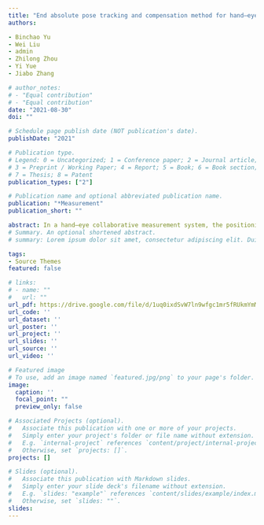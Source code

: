 ```yaml
---
title: "End absolute pose tracking and compensation method for hand–eye collaborative"
authors:

- Binchao Yu
- Wei Liu
- admin
- Zhilong Zhou
- Yi Yue
- Jiabo Zhang

# author_notes:
# - "Equal contribution"
# - "Equal contribution"
date: "2021-08-30"
doi: ""

# Schedule page publish date (NOT publication's date).
publishDate: "2021"

# Publication type.
# Legend: 0 = Uncategorized; 1 = Conference paper; 2 = Journal article;
# 3 = Preprint / Working Paper; 4 = Report; 5 = Book; 6 = Book section;
# 7 = Thesis; 8 = Patent
publication_types: ["2"]

# Publication name and optional abbreviated publication name.
publication: "*Measurement"
publication_short: ""

abstract: In a hand–eye collaborative measurement system, the positioning error caused by pose change of an industrial robot end can make challenges during the high-precision measurement of large-scale components. Despite a robot own, the relative instability which causes error fluctuation is firstly proposed, and an end absolute pose tracking and compensation (EAPTC) method is developed. Firstly, using a watershed-model based on the Gaussian mixture model clustering, segmenting, and locking of the region of interest are achieved. The correction of ellipse distortion combined with camera internal parameters is employed, and the 3D coordinate is reconstructed. Subsequently, the common and link points are constructed to perceive the tracking of the targets. Based on the assumption of small-angle deviation, a novel model is established for compensating the relative instability. Ultimately, the experiment results indicate that the proposed method is effective for improving the measurement precision, which is superior to 0.075 mm.
# Summary. An optional shortened abstract.
# summary: Lorem ipsum dolor sit amet, consectetur adipiscing elit. Duis posuere tellus ac convallis placerat. Proin tincidunt magna sed ex sollicitudin condimentum.

tags:
- Source Themes
featured: false

# links:
# - name: ""
#   url: ""
url_pdf: https://drive.google.com/file/d/1uq0ixdSvW7ln9wfgc1mr5fRUkmYmMICv/view?usp=sharing
url_code: ''
url_dataset: ''
url_poster: ''
url_project: ''
url_slides: ''
url_source: ''
url_video: ''

# Featured image
# To use, add an image named `featured.jpg/png` to your page's folder. 
image:
  caption: ''
  focal_point: ""
  preview_only: false

# Associated Projects (optional).
#   Associate this publication with one or more of your projects.
#   Simply enter your project's folder or file name without extension.
#   E.g. `internal-project` references `content/project/internal-project/index.md`.
#   Otherwise, set `projects: []`.
projects: []

# Slides (optional).
#   Associate this publication with Markdown slides.
#   Simply enter your slide deck's filename without extension.
#   E.g. `slides: "example"` references `content/slides/example/index.md`.
#   Otherwise, set `slides: ""`.
slides: 
---
```


